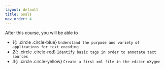 ```yaml
---
layout: default
title: Goals
nav_order: 4
---
```




After this course, you will be able to

* *1*{: .circle .circle-blue} `Understand the purpose and variety of applications for text encoding`
* *2*{: .circle .circle-red} `Identify basic tags in order to annotate text sources `
* *3*{: .circle .circle-yellow} `Create a first xml file in the editor oXygen`




